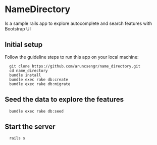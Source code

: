 # NameDirectory

Is a sample rails app to explore autocomplete and search features with Bootstrap UI

## Initial setup

Follow the guideline steps to run this app on your local machine:

```
  git clone https://github.com/aruncsengr/name_directory.git
  cd name_directory
  bundle install
  bundle exec rake db:create
  bundle exec rake db:migrate
```

## Seed the data to explore the features

```
  bundle exec rake db:seed
```
## Start the server

```
  rails s
```

